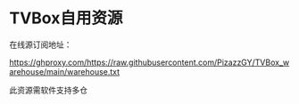 # TVBox自用资源

在线源订阅地址：

https://ghproxy.com/https://raw.githubusercontent.com/PizazzGY/TVBox_warehouse/main/warehouse.txt

此资源需软件支持多仓

